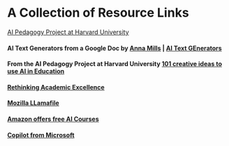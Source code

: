 # A Collection of Resource Links
[AI Pedagogy Project at Harvard University](https://aipedagogy.org/)

#### AI Text Generators from a Google Doc by [Anna Mills](http://www.annarmills.com) | [AI Text GEnerators](https://docs.google.com/document/d/1V1drRG1XlWTBrEwgGqd-cCySUB12JrcoamB5i16-Ezw/edit#heading=h.sot8caygc8jr)

#### From the AI Pedagogy Project at Harvard University [101 creative ideas to use AI in Education](https://creativehecommunity.wordpress.com/2023/06/23/oa-book-101-creative-ideas-to-use-ai-in-education/)

#### [Rethinking Academic Excellence](https://www.flintk12.com/blog/rethinking-academic-excellence-in-the-age-of-ai-(peter-nilsson)) 

#### [Mozilla LLamafile](https://github.com/Mozilla-Ocho/llamafile)

#### [Amazon offers free AI Courses](https://www.openculture.com/2024/01/amazon-offers-free-ai-courses-aiming-to-help-2-million-people-build-ai-skills-by-2025.html)

#### [Copilot from Microsoft](https://copilot.microsoft.com/)
